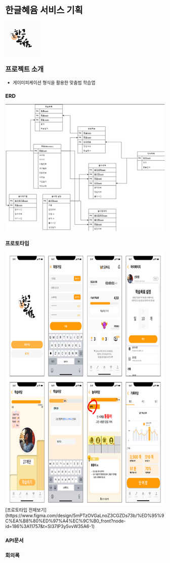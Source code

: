 # 한글혜윰 서비스 기획
<img src="logo_hyeyum.jpg" width="100" height="100"/>

## 프로젝트 소개
- 게이미피케이션 형식을 활용한 맞춤법 학습앱

### ERD
<img src="erd_hyeyum.png" width="600" height="400"/>

### 프로토타입
<img src="proto_hyeyum.png" width="800" height="800"/>
[프로토타입 전체보기](https://www.figma.com/design/5mPTzOVGaLnoZ3CGZDs73b/%ED%95%9C%EA%B8%80%ED%97%A4%EC%9C%B0_front?node-id=186%3A11757&t=SI37IP3y5vvW35A6-1)

### API문서


### 회의록

